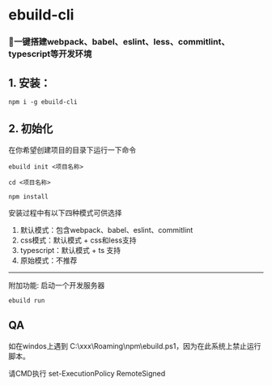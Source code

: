 # ebuild-cli

### 🚀一键搭建webpack、babel、eslint、less、commitlint、typescript等开发环境

## 1. 安装：

```
npm i -g ebuild-cli
```

## 2. 初始化

在你希望创建项目的目录下运行一下命令

```
ebuild init <项目名称>
```

```
cd <项目名称>
```

```
npm install
```

安装过程中有以下四种模式可供选择

1. 默认模式：包含webpack、babel、eslint、commitlint
2. css模式：默认模式 + css和less支持
3. typescript：默认模式 + ts 支持
4. 原始模式：不推荐

----

附加功能: 启动一个开发服务器

```
ebuild run
```

## QA

如在windos上遇到 C:\xxx\Roaming\npm\ebuild.ps1，因为在此系统上禁止运行脚本。

请CMD执行 set-ExecutionPolicy RemoteSigned